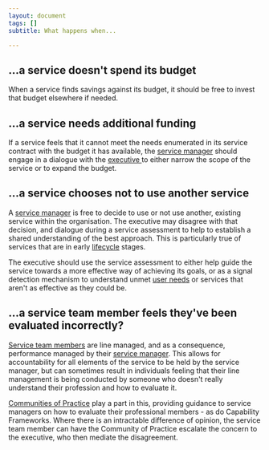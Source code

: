 ```yaml
---
layout: document
tags: []
subtitle: What happens when...

---
```

## ...a service doesn't spend its budget

When a service finds savings against its budget, it should be free to invest that budget elsewhere if needed.

## ...a service needs additional funding

If a service feels that it cannot meet the needs enumerated in its service contract with the budget it has available, the [service manager](/osom-guide/service-manager/) should engage in a dialogue with the [executive ](/osom-guide/the-executive-team/ "OCDIO")to either narrow the scope of the service or to expand the budget.

## ...a service chooses not to use another service

A [service manager](/osom-guide/service-manager/) is free to decide to use or not use another, existing service within the organisation. The executive may disagree with that decision, and dialogue during a service assessment to help to establish a shared understanding of the best approach. This is particularly true of services that are in early [lifecycle](/osom-guide/service-lifecycle/) stages.

The executive should use the service assessment to either help guide the service towards a more effective way of achieving its goals, or as a signal detection mechanism to understand unmet [user needs](/osom-guide/user-needs/) or services that aren't as effective as they could be.

## ...a service team member feels they've been evaluated incorrectly?

[Service team members](/osom-guide/service-team-members/) are line managed, and as a consequence, performance managed by their [service manager](/osom-guide/service-manager/). This allows for accountability for all elements of the service to be held by the service manager, but can sometimes result in individuals feeling that their line management is being conducted by someone who doesn't really understand their profession and how to evaluate it.

[Communities of Practice](/osom-guide/community-of-practice/) play a part in this, providing guidance to service managers on how to evaluate their professional members - as do Capability Frameworks. Where there is an intractable difference of opinion, the service team member can have the Community of Practice escalate the concern to the executive, who then mediate the disagreement.